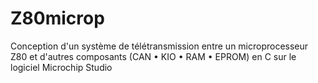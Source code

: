 # Z80microp
Conception d'un système de télétransmission entre un microprocesseur Z80 et d'autres composants (CAN • KIO • RAM • EPROM) en C sur le logiciel Microchip Studio
